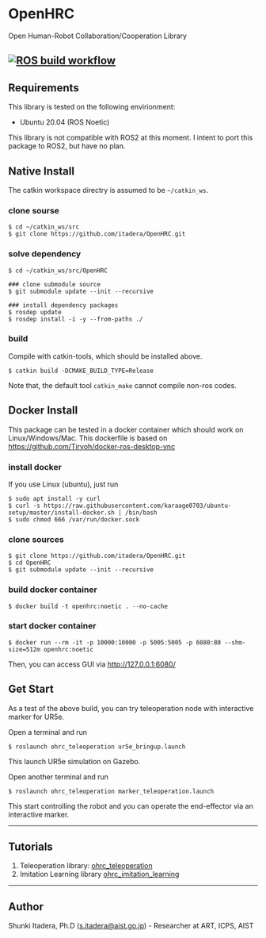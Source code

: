 # OpenHRC
Open Human-Robot Collaboration/Cooperation Library

[![ROS build workflow](https://github.com/itadera/OpenHRC/actions/workflows/build.yaml/badge.svg)](https://github.com/itadera/OpenHRC/actions/workflows/build.yaml)
---

## Requirements
This library is tested on the following envirionment:
- Ubuntu 20.04 (ROS Noetic)

This library is not compatible with ROS2 at this moment.
I intent to port this package to ROS2, but have no plan.

## Native Install

The catkin workspace directry is assumed to be ``~/catkin_ws``.
### clone sourse
```
$ cd ~/catkin_ws/src
$ git clone https://github.com/itadera/OpenHRC.git 
```

### solve dependency
```
$ cd ~/catkin_ws/src/OpenHRC

### clone submodule source
$ git submodule update --init --recursive

### install dependency packages
$ rosdep update
$ rosdep install -i -y --from-paths ./ 
```

### build
Compile with catkin-tools, which should be installed above.

```
$ catkin build -DCMAKE_BUILD_TYPE=Release
```
Note that, the default tool `catkin_make` cannot compile non-ros codes.



## Docker Install
This package can be tested in a docker container which should work on Linux/Windows/Mac.
This dockerfile is based on https://github.com/Tiryoh/docker-ros-desktop-vnc

### install docker
If you use Linux (ubuntu), just run
```
$ sudo apt install -y curl
$ curl -s https://raw.githubusercontent.com/karaage0703/ubuntu-setup/master/install-docker.sh | /bin/bash
$ sudo chmod 666 /var/run/docker.sock
```

### clone sources
```
$ git clone https://github.com/itadera/OpenHRC.git 
$ cd OpenHRC
$ git submodule update --init --recursive
```

### build docker container
```
$ docker build -t openhrc:noetic . --no-cache
```

### start docker container
```
$ docker run --rm -it -p 10000:10000 -p 5005:5005 -p 6080:80 --shm-size=512m openhrc:noetic
```
Then, you can access GUI via 
http://127.0.0.1:6080/

## Get Start
As a test of the above build, you can try teleoperation node with interactive marker for UR5e.

Open a terminal and run
```
$ roslaunch ohrc_teleoperation ur5e_bringup.launch
```
This launch UR5e simulation on Gazebo.

Open another terminal and run 
```
$ roslaunch ohrc_teleoperation marker_teleoperation.launch
```
This start controlling the robot and you can operate the end-effector via an interactive marker.


---
## Tutorials

1. Teleoperation library: [ohrc_teleoperation](./ohrc_teleoperation)
1. Imitation Learning library [ohrc_imitation_learning](./ohrc_imitation_learning)



---
## Author
Shunki Itadera, Ph.D (s.itadera@aist.go.jp) - Researcher at ART, ICPS, AIST
